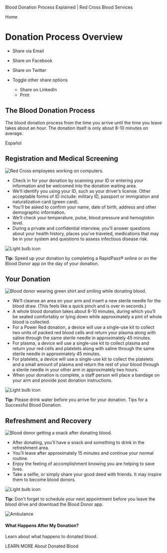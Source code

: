 Blood Donation Process Explained | Red Cross Blood Services

Home

# Donation Process Overview

*   Share via Email
    
*   Share on Facebook
    
*   Share on Twitter
    
*   Toggle other share options
    
    *   Share on LinkedIn
    *   Print
    
    
    

 

## The Blood Donation Process

The blood donation process from the time you arrive until the time you leave takes about an hour. The donation itself is only about 8-10 minutes on average.

 Español 

## Registration and Medical Screening

![Red Cross employees working on computers.](/content/dam/redcrossblood/rcb/misc/13433010_1.jpg.img.jpeg)

*   Check in for your donation by scanning your ID or entering your information and be welcomed into the donation waiting area.
*   We’ll identify you using your ID, such as your driver’s license. Other acceptable forms of ID include: military ID, passport or immigration and naturalization card (green card).
*   You’ll be asked to confirm your name, date of birth, address and other demographic information.
*   We’ll check your temperature, pulse, blood pressure and hemoglobin level.
*   During a private and confidential interview, you’ll answer questions about your health history, places you’ve traveled, medications that may be in your system and questions to assess infectious disease risk.

![Light bulb icon](/content/dam/redcrossblood/rcb/icons-and-badges/tips-icon.png.transform/282/q70/feature/image.png)

**Tip:** Speed up your donation by completing a RapidPass® online or on the Blood Donor app on the day of your donation.

## Your Donation

![Blood donor wearing green shirt and smiling while donating blood.](/content/dam/redcrossblood/rcb/donate-blood/components/Donor_with_green_shirt.jpg.img.jpeg)

*   We’ll cleanse an area on your arm and insert a new sterile needle for the blood draw. (This feels like a quick pinch and is over in seconds.)
*   A whole blood donation takes about 8-10 minutes, during which you’ll be seated comfortably or lying down while approximately a pint of whole blood is collected.
*   For a Power Red donation, a device will use a single-use kit to collect two units of packed red blood cells and return your plasma along with saline through the same sterile needle in approximately 45 minutes.
*   For plasma, a device will use a single-use kit to collect plasma and return your red cells and platelets along with saline through the same sterile needle in approximately 45 minutes.
*   For platelets, a device will use a single-use kit to collect the platelets and a small amount of plasma and return the rest of your blood through a sterile needle in your other arm in approximately two hours.
*   When your donation is complete, a staff person will place a bandage on your arm and provide post donation instructions.
    

![Light bulb icon](/content/dam/redcrossblood/rcb/icons-and-badges/tips-icon.png.transform/282/q70/feature/image.png)

**Tip:** Please drink water before you arrive for your donation. Tips for a Successful Blood Donation.

## Refreshment and Recovery

![Blood donor getting a snack after donating blood.](/content/dam/redcrossblood/rcb/misc/13455044_1.jpg.img.jpeg)

*   After donating, you’ll have a snack and something to drink in the refreshment area.
*   You’ll leave after approximately 15 minutes and continue your normal routine.
*   Enjoy the feeling of accomplishment knowing you are helping to save lives.
*   Take a selfie, or simply share your good deed with friends. It may inspire them to become blood donors.
    

![Light bulb icon](/content/dam/redcrossblood/rcb/icons-and-badges/tips-icon.png.transform/282/q70/feature/image.png)

**Tip:** Don't forget to schedule your next appointment before you leave the blood drive and download the Blood Donor app.

![Ambulance](/content/dam/redcrossblood/rcb/donate-blood/components/red.png)

#### What Happens After My Donation?

Learn about what happens to donated blood.

 LEARN MORE About Donated Blood